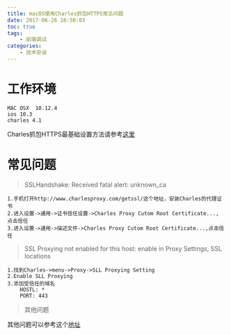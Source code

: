 ```yaml
---
title: macOS使用Charles抓包HTTPS常见问题
date: 2017-06-26 16:50:03
toc: true
tags:
    - 前端调试
categories:
    - 技术杂谈
---
```


# 工作环境
 
    MAC OSX  10.12.4
    ios 10.3
    charles 4.1

Charles抓包HTTPS最基础设置方法请参考[这里](http://blog.csdn.net/shaobo8910/article/details/52936066)

<!-- more -->
# 常见问题

>   SSLHandshake: Received fatal alert: unknown_ca


    1.手机打开http://www.charlesproxy.com/getssl/这个地址，安装Charles的代理证书
    2.进入设置->通用->证书信任设置->Charles Proxy Cutom Root Certificate...,  点击信任
    3.进入设置->通用->描述文件->Charles Proxy Cutom Root Certificate...,点击信任
    
    
>   SSL Proxying not enabled for this host: enable in Proxy Settings, SSL locations

    1.找到Charles->menu->Proxy->SLL Proxying Setting
    2.Enable SLL Proxying
    3.添加受信任的域名
        HOSTL: *
        PORT: 443
        
> 其他问题
    
其他问题可以参考这个[地址](https://www.charlesproxy.com/documentation/faqs/)
